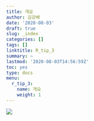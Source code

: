 ```yaml
---
title: 개요
author: 김강배
date: '2020-08-03'
draft: true
slug: _index
categories: []
tags: []
linktitle: R_tip_3
summary: ~
lastmod: '2020-08-03T14:56:59Z'
toc: yes
type: docs
menu:
  r_tip_3:
    name: 개요
    weight: 1
---
```


![](https://camo.githubusercontent.com/de0519dd8e4ebc982eb0ddfaa9c6cd0924149e6c/68747470733a2f2f626f6f6b646f776e2e6f72672f79696875692f726d61726b646f776e2f696d616765732f6865782d726d61726b646f776e2e706e67)